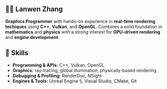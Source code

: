 ## 🤸‍♂️ Lanwen Zhang

**Graphics Programmer** with hands-on experience in **real-time rendering techiques** using **C++**, **Vulkan**, and **OpenGL**. Combines a solid foundation in **mathematics** and **physics** with a strong interest for 
**GPU-driven rendering** and **engine development**.

</details>

## 🔧 Skills
- **Programming & APIs:** C++, Vulkan, OpenGL 
- **Graphics:** ray-tracing, global illumination, physically-based rendering
- **Debugging & Profiling:** RenderDoc, NSight
- **Engines & Tools:** Unreal Engine 5, Visual Studio, CMake, Git 

